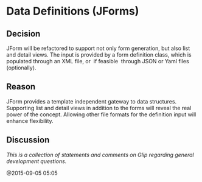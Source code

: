 # Data Definitions (JForms)

## Decision

JForm will be refactored to support not only form generation, but also list and detail views. The 
input is provided by a form definition class, which is populated through an XML file, or ­ if 
feasible ­ through JSON or Yaml files (optionally). 

## Reason

JForm provides a template independent gateway to data structures. Supporting list and detail 
views in addition to the forms will reveal the real power of the concept. Allowing other file 
formats for the definition input will enhance flexibility. 

## Discussion

*This is a collection of statements and comments on Glip regarding general development questions.*

@2015-09-05 05:05
